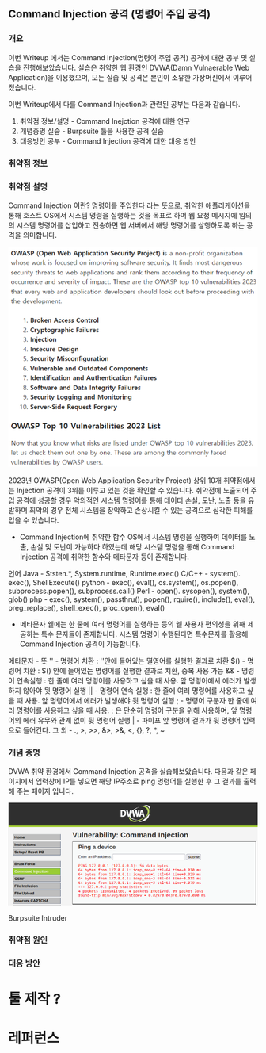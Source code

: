 ## Command Injection 공격 (명령어 주입 공격)

### 개요
이번 Writeup 에서는 Command Injection(명령어 주입 공격) 공격에 대한 공부 및 실습을 진행해보았습니다. 실습은 취약한 웹 환경인 DVWA(Damn Vulnaerable Web Application)을 이용했으며, 모든 실습 및 공격은 본인이 소유한 가상머신에서 이루어졌습니다.

이번 Writeup에서 다룰 Command Injection과 관련된 공부는 다음과 같습니다.
1. 취약점 정보/설명 - Command Inejction 공격에 대한 연구
2. 개념증명 실습 - Burpsuite 툴을 사용한 공격 실습
3. 대응방안 공부 - Command Injection 공격에 대한 대응 방안

### 취약점 정보


### 취약점 설명
Command Injection 이란?
명령어를 주입한다 라는 뜻으로, 취약한 애플리케이션을 통해 호스트 OS에서 시스템 명령을 실행하는 것을 목표로 하며 웹 요청 메시지에 임의의 시스템 명령어를 삽입하고 전송하면 웹 서버에서 해당 명령어를 살행하도록 하는 공격을 의미합니다. 

![이미지](/assets/OWASP_injection.png)

2023년 OWASP(Open Web Application Security Project) 상위 10개 취약점에서는 Injection 공격이 3위를 이루고 있는 것을 확인할 수 있습니다. 취약점에 노출되어 주입 공격에 성공할 경우 악의적인 시스템 명령어를 통해 데이터 손실, 도난, 노출 등을 유발하며 최악의 경우 전체 시스템을 장악하고 손상시킬 수 있는 공격으로 심각한 피해를 입을 수 있습니다.

- Command Injection에 취약한 함수
OS에서 시스템 명령을 실행하여 데이터를 노출, 손실 및 도난이 가능하다 하였는데 해당 시스템 명령을 통해  Command Injection 공격에 취약한 함수와 메타문자 등이 존재합니다.

언어
Java - Ststen.*, System.runtime, Runtime.exec()
C/C++ - system(). exec(), ShellExecute()
python - exec(), eval(), os.system(), os.popen(), subprocess.popen(), subprocess.call()
Perl - open(). sysopen(), system(), glob()
php - exec(), system(), passthru(), popen(), rquire(), include(), eval(), preg_replace(), shell_exec(), proc_open(), eval()

- 메타문자
쉘에는 한 줄에 여러 명령어를 실행하는 등의 쉘 사용자 편의성을 위해 제공하는 특수 문자들이 존재합니다. 시스템 명령이 수행된다면 특수문자를 활용해 Command Injection 공격이 가능합니다.

메타문자 - 뜻
'' - 명령어 치환 : ''안에 들어있는 멸영어를 실행한 결과로 치환
$() - 명령어 치환 : $() 안에 들어있는 명령어를 실행한 결과로 치환, 중복 사용 가능
&& - 명령어 연속실행 : 한 줄에 여러 명령어를 사용하고 싶을 때 사용. 앞 명령어에서 에러가 발생하지 않아야 뒷 명령어 실행
|| - 명령어 연속 실행 : 한 줄에 여러 명령어를 사용하고 싶을 때 사용. 앞 명령어에서 에러가 발생해야 뒷 명령어 실행
; - 명령어 구분자 한 줄에 여러 명령어를 사용하고 싶을 때 사용. ; 은 단순히 명령어 구분을 위해 사용하며, 앞 명령어의 에러 유무와 관계 없이 뒷 명령어 실행
| - 파이프 앞 명령어 결과가 뒷 명령어 입력으로 들어간다.
그 외 - ., >, >>, &>, >&, <, {}, ?, *, ~


### 개념 증명
DVWA 취약 환경에서 Command Injection 공격을 실습해보았습니다. 다음과 같은 페이지에서 입력창에 IP를 넣으면 해당 IP주소로 ping 명령어를 실행한 후 그 결과를 출력해 주는 페이지 입니다.

![이미지](/assets/7_ping.png)

Burpsuite Intruder

### 취약점 원인

### 대응 방안

# 툴 제작 ?

# 레퍼런스
